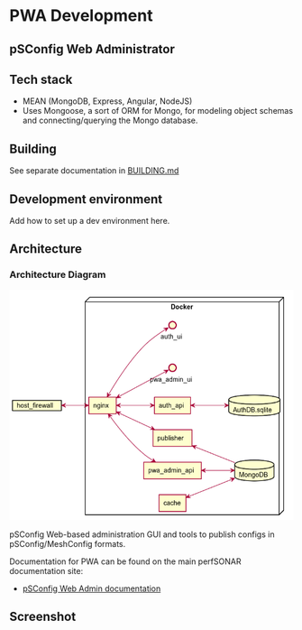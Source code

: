 # PWA Development
## pSConfig Web Administrator


## Tech stack
 * MEAN (MongoDB, Express, Angular, NodeJS)
 * Uses Mongoose, a sort of ORM for Mongo, for modeling object schemas and connecting/querying the Mongo database.


## Building

See separate documentation in [BUILDING.md](BUILDING.md)

## Development environment

Add how to set up a dev environment here.

## Architecture
### Architecture Diagram
![Alt text](pwa-architecture.png "pwa architecture")


pSConfig Web-based administration GUI and tools to publish configs in pSConfig/MeshConfig formats.

Documentation for PWA can be found on the main perfSONAR documentation site:

* [pSConfig Web Admin documentation](http://docs.perfsonar.net/pwa.html)

## Screenshot
